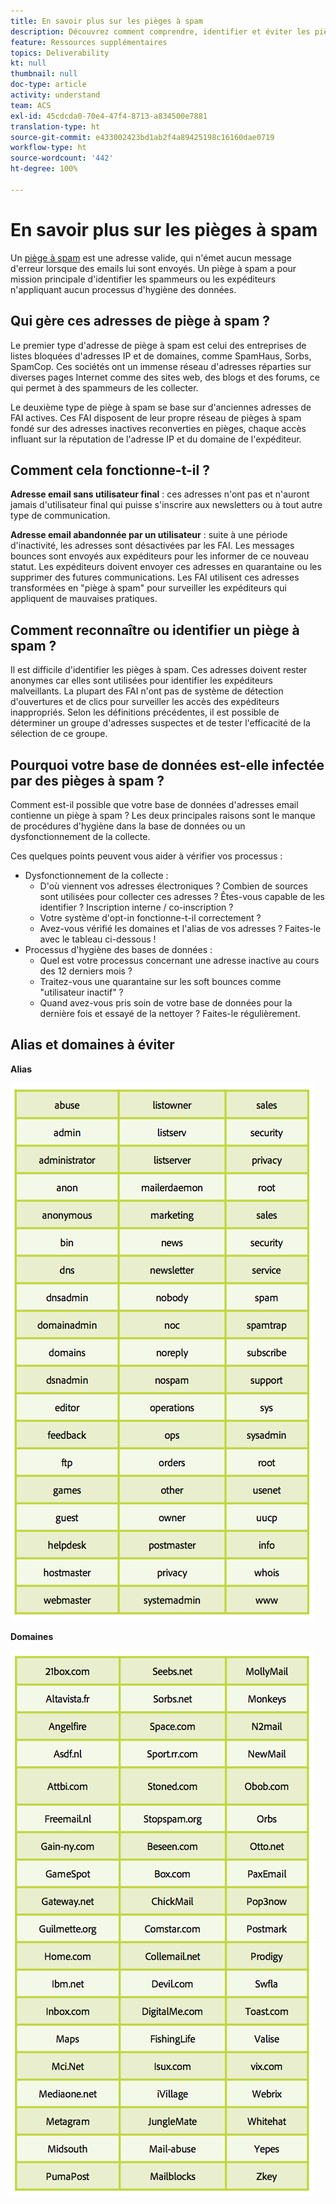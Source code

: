 ```yaml
---
title: En savoir plus sur les pièges à spam
description: Découvrez comment comprendre, identifier et éviter les pièges à spam au cours de la gestion de la délivrabilité.
feature: Ressources supplémentaires
topics: Deliverability
kt: null
thumbnail: null
doc-type: article
activity: understand
team: ACS
exl-id: 45cdcda0-70e4-47f4-8713-a834500e7881
translation-type: ht
source-git-commit: e433002423bd1ab2f4a89425198c16160dae0719
workflow-type: ht
source-wordcount: '442'
ht-degree: 100%

---
```


# En savoir plus sur les pièges à spam

Un [piège à spam](/help/metrics/spam-traps.md) est une adresse valide, qui n&#39;émet aucun message d&#39;erreur lorsque des emails lui sont envoyés. Un piège à spam a pour mission principale d&#39;identifier les spammeurs ou les expéditeurs n&#39;appliquant aucun processus d&#39;hygiène des données.

## Qui gère ces adresses de piège à spam ?

Le premier type d&#39;adresse de piège à spam est celui des entreprises de listes bloquées d&#39;adresses IP et de domaines, comme SpamHaus, Sorbs, SpamCop. Ces sociétés ont un immense réseau d&#39;adresses réparties sur diverses pages Internet comme des sites web, des blogs et des forums, ce qui permet à des spammeurs de les collecter.

Le deuxième type de piège à spam se base sur d&#39;anciennes adresses de FAI actives. Ces FAI disposent de leur propre réseau de pièges à spam fondé sur des adresses inactives reconverties en pièges, chaque accès influant sur la réputation de l&#39;adresse IP et du domaine de l&#39;expéditeur.

## Comment cela fonctionne-t-il ?

**Adresse email sans utilisateur final** : ces adresses n&#39;ont pas et n&#39;auront jamais d&#39;utilisateur final qui puisse s&#39;inscrire aux newsletters ou à tout autre type de communication.

**Adresse email abandonnée par un utilisateur** : suite à une période d&#39;inactivité, les adresses sont désactivées par les FAI. Les messages bounces sont envoyés aux expéditeurs pour les informer de ce nouveau statut. Les expéditeurs doivent envoyer ces adresses en quarantaine ou les supprimer des futures communications. Les FAI utilisent ces adresses transformées en &quot;piège à spam&quot; pour surveiller les expéditeurs qui appliquent de mauvaises pratiques.

## Comment reconnaître ou identifier un piège à spam ?

Il est difficile d&#39;identifier les pièges à spam. Ces adresses doivent rester anonymes car elles sont utilisées pour identifier les expéditeurs malveillants. La plupart des FAI n&#39;ont pas de système de détection d&#39;ouvertures et de clics pour surveiller les accès des expéditeurs inappropriés. Selon les définitions précédentes, il est possible de déterminer un groupe d&#39;adresses suspectes et de tester l&#39;efficacité de la sélection de ce groupe.

## Pourquoi votre base de données est-elle infectée par des pièges à spam ?

Comment est-il possible que votre base de données d&#39;adresses email contienne un piège à spam ? Les deux principales raisons sont le manque de procédures d&#39;hygiène dans la base de données ou un dysfonctionnement de la collecte.

Ces quelques points peuvent vous aider à vérifier vos processus :

* Dysfonctionnement de la collecte :
   * D&#39;où viennent vos adresses électroniques ? Combien de sources sont utilisées pour collecter ces adresses ? Êtes-vous capable de les identifier ? Inscription interne / co-inscription ?
   * Votre système d&#39;opt-in fonctionne-t-il correctement ?
   * Avez-vous vérifié les domaines et l&#39;alias de vos adresses ? Faites-le avec le tableau ci-dessous !
* Processus d&#39;hygiène des bases de données :
   * Quel est votre processus concernant une adresse inactive au cours des 12 derniers mois ?
   * Traitez-vous une quarantaine sur les soft bounces comme &quot;utilisateur inactif&quot; ?
   * Quand avez-vous pris soin de votre base de données pour la dernière fois et essayé de la nettoyer ? Faites-le régulièrement.

## Alias et domaines à éviter

**Alias**

![](../../help/assets/aliases.png)

**Domaines**

![](../../help/assets/domains.png)
